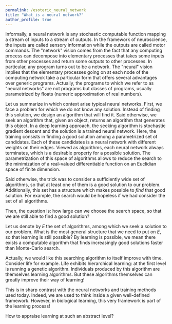 ```yaml
---
permalink: /esoteric_neural_network
title: "What is a neural network?"
author_profile: true
---
```


Informally, a neural network is any stochastic computable function mapping a stream of inputs to a stream of outputs.
In the framework of neuroscience, the inputs are called sensory information while the outputs are called motor commands.
The "network" vision comes from the fact that any computing process can decompose into elementary processes that takes some inputs from other processes and return some outputs to other processes.
In particular, any program turns out to be a network.
The "neural" vision implies that the elementary processes going on at each node of the computing netwok take a particular form that offers several advantages over generic programs.
Actually, the programs to which we refer to as "neural networks" are not programs but classes of programs, usually parametrized by floats (numeric approximation of real numbers).

Let us summarize in which context arise typical neural networks.
First, we face a problem for which we do not know any solution.
Instead of finding this solution, we design an algorithm that will find it.
Said otherwise, we seek an algorithm that, given an object, returns an algorithm that generates this object.
In a deep learning approach, the seeking algorithm is stochastic gradient descent and the solution is a trained neural network.
Here, the training consists in finding a good solution among a parametrized set of candidates.
Each of these candidates is a neural network with different weights on their edges.
Viewed as algorithms, each neural network always terminates, which is a desirable property for a possible solution.
The parametrization of this space of algorithms allows to reduce the search to the minimization of a real-valued differentiable function on an Euclidian space of finite dimension.

Said otherwise, the trick was to consider a sufficiently wide set of algorithms, so that at least one of them is a good solution to our problem.
Additionally, this set has a structure which makes possible to _find_ that good solution.
For example, the search would be hopeless if we had consider the set of all algorithms.

Then, the question is:
how large can we choose the search space, so that we are still able to find a good solution?

Let us denote by $E$ the set of algorithms, among which we seek a solution to our problem.
What is the most general structure that we need to put on $E$, so that learning is still possible?
By learning is possible, we mean there exists a computable algorithm that finds increasingly good solutions faster than Monte-Carlo search.

Actually, we would like this searching algorithm to itself improve with time.
Consider life for example.
Life exhibits hierarchical learning:
at the first level is running a genetic algorithm.
Individuals produced by this algorithm are themselves learning algorithms.
But these algorithms themselves can greatly improve their way of learning!

This is in sharp contrast with the neural networks and training methods used today.
Indeed, we are used to think inside a given well-defined framework.
However, in biological learning, this very framework is part of the learning process!

How to appraise learning at such an abstract level?

